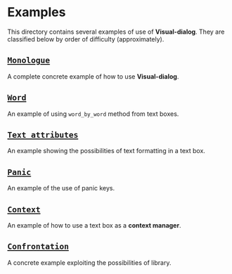 # Examples

This directory contains several examples of use of **Visual-dialog**.
They are classified below by order of difficulty (approximately).

## [`Monologue`](monologue.py)

A complete concrete example of how to use **Visual-dialog**.

## [`Word`](word.py)

An example of using ``word_by_word`` method from text boxes.

## [`Text attributes`](text_attributes.py)

An example showing the possibilities of text formatting in a text box.

## [`Panic`](panic.py)

An example of the use of panic keys.

## [`Context`](context.py)

An example of how to use a text box as a **context manager**.

## [`Confrontation`](confrontation.py)

A concrete example exploiting the possibilities of library.
